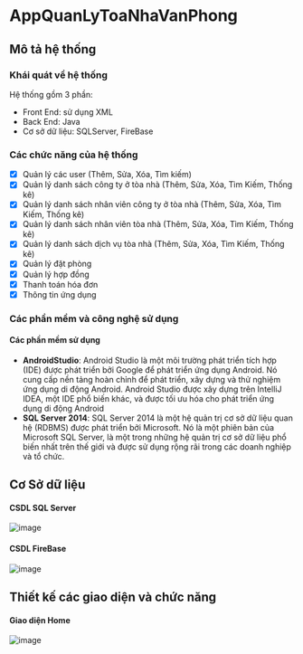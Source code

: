 # AppQuanLyToaNhaVanPhong

## Mô tả hệ thống
### Khái quát về hệ thống
Hệ thống gồm 3 phần:
- Front End: sử dụng XML
- Back End: Java  
- Cơ sở dữ liệu: SQLServer, FireBase
### Các chức năng của hệ thống
  - [x] Quản lý các user (Thêm, Sửa, Xóa, Tìm kiếm)  
  - [x] Quản lý danh sách công ty ở tòa nhà (Thêm, Sửa, Xóa, Tìm Kiếm, Thống kê) 
  - [x] Quản lý danh sách nhân viên công ty ở tòa nhà (Thêm, Sửa, Xóa, Tìm Kiếm, Thống kê) 
  - [x] Quản lý danh sách nhân viên tòa nhà (Thêm, Sửa, Xóa, Tìm Kiếm, Thống kê) 
  - [x] Quản lý danh sách dịch vụ tòa nhà (Thêm, Sửa, Xóa, Tìm Kiếm, Thống kê)
  - [x] Quản lý đặt phòng
  - [x] Quản lý hợp đồng
  - [x] Thanh toán hóa đơn
  - [x] Thông tin ứng dụng         
### Các phần mềm và công nghệ sử dụng
#### Các phần mềm sử dụng
-  **AndroidStudio**: Android Studio là một môi trường phát triển tích hợp (IDE) được phát triển bởi Google để phát triển ứng dụng Android. Nó cung cấp nền tảng hoàn chỉnh để phát triển, xây dựng và thử nghiệm ứng dụng di động Android. Android Studio được xây dựng trên IntelliJ IDEA, một IDE phổ biến khác, và được tối ưu hóa cho phát triển ứng dụng di động Android
- **SQL Server 2014**: SQL Server 2014 là một hệ quản trị cơ sở dữ liệu quan hệ (RDBMS) được phát triển bởi Microsoft. Nó là một phiên bản của Microsoft SQL Server, là một trong những hệ quản trị cơ sở dữ liệu phổ biến nhất trên thế giới và được sử dụng rộng rãi trong các doanh nghiệp và tổ chức.

## Cơ Sở dữ liệu 
#### CSDL SQL Server
![image](https://github.com/LeTrongLinh1502/AppQuanLyToaNhaVanPhong/assets/91041371/b48e9b7e-3b76-4872-88de-b91104f083ba)

#### CSDL FireBase
![image](https://github.com/LeTrongLinh1502/AppQuanLyToaNhaVanPhong/assets/91041371/9a486cc8-c06e-4871-8ebd-f145f17b6a6f)

## Thiết kế các giao diện và chức năng
#### Giao diện Home
![image](https://github.com/LeTrongLinh1502/AppQuanLyToaNhaVanPhong/assets/91041371/8b824042-c62f-44d5-8e27-2fb3975e4399)
